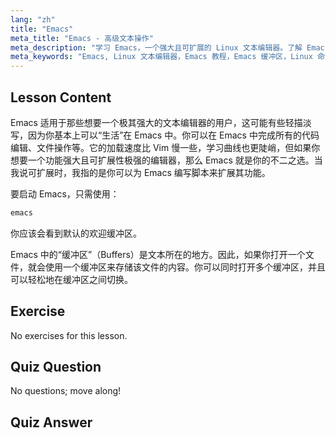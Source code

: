 ```yaml
---
lang: "zh"
title: "Emacs"
meta_title: "Emacs - 高级文本操作"
meta_description: "学习 Emacs，一个强大且可扩展的 Linux 文本编辑器。了解 Emacs 缓冲区和基本用法。立即开始你的 Emacs 之旅！"
meta_keywords: "Emacs, Linux 文本编辑器，Emacs 教程，Emacs 缓冲区，Linux 命令，初学者，指南"
---
```


## Lesson Content

Emacs 适用于那些想要一个极其强大的文本编辑器的用户，这可能有些轻描淡写，因为你基本上可以“生活”在 Emacs 中。你可以在 Emacs 中完成所有的代码编辑、文件操作等。它的加载速度比 Vim 慢一些，学习曲线也更陡峭，但如果你想要一个功能强大且可扩展性极强的编辑器，那么 Emacs 就是你的不二之选。当我说可扩展时，我指的是你可以为 Emacs 编写脚本来扩展其功能。

要启动 Emacs，只需使用：

```bash
emacs
```

你应该会看到默认的欢迎缓冲区。

Emacs 中的“缓冲区”（Buffers）是文本所在的地方。因此，如果你打开一个文件，就会使用一个缓冲区来存储该文件的内容。你可以同时打开多个缓冲区，并且可以轻松地在缓冲区之间切换。

## Exercise

No exercises for this lesson.

## Quiz Question

No questions; move along!

## Quiz Answer

